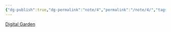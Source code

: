 ```yaml
---
{"dg-publish":true,"dg-permalink":"note/4","permalink":"/note/4/","tags":["Obsidian"],"created":"2024-06-08 06:38:12","updated":"2024-06-08 07:00:20"}
---
```


[Digital Garden](obsidian://show-plugin?id=digitalgarden)